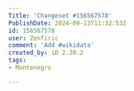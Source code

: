 ```yaml
---
Title: 'Changeset #156567578'
PublishDate: 2024-09-13T11:32:53Z
id: 156567578
user: Zenfiric
comment: 'Add #wikidata'
created_by: iD 2.30.2
tags:
- Montenegro

---
```

